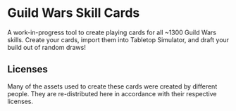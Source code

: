 # Guild Wars Skill Cards

A work-in-progress tool to create playing cards for all ~1300 Guild Wars skills. Create your cards, import them into Tabletop Simulator, and draft your build out of random draws!

## Licenses

Many of the assets used to create these cards were created by different people. They are re-distributed here in accordance with their respective licenses.
